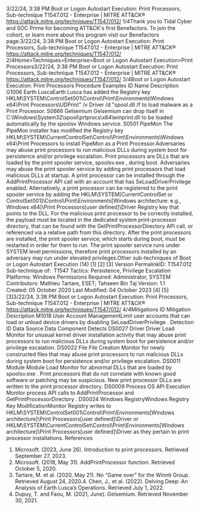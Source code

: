 3/22/24, 3:38 PM Boot or Logon Autostart Execution: Print Processors, Sub-technique T1547.012 - Enterprise | MITRE ATT&CK®
https://attack.mitre.org/techniques/T1547/012/ 1/4Thank you to Tidal Cyber and SOC Prime for becoming ATT&CK's ﬁrst Benefactors. To join the cohort, or learn more about this program visit our
Benefactors page.3/22/24, 3:38 PM Boot or Logon Autostart Execution: Print Processors, Sub-technique T1547.012 - Enterprise | MITRE ATT&CK®
https://attack.mitre.org/techniques/T1547/012/ 2/4Home>Techniques>Enterprise>Boot or Logon Autostart Execution>Print Processors3/22/24, 3:38 PM Boot or Logon Autostart Execution: Print Processors, Sub-technique T1547.012 - Enterprise | MITRE ATT&CK®
https://attack.mitre.org/techniques/T1547/012/ 3/4Boot or Logon Autostart Execution: Print Processors
Procedure Examples
ID Name Description
G1006 Earth
LuscaEarth Lusca has added the Registry key
HKLM\SYSTEM\ControlSet001\Control\Print\Environments\Windows x64\Print Processors\UDPrint"
/v Driver /d "spool.dll /f to load malware as a Print Processor.
S0666 Gelsemium Gelsemium can drop itself in C:\Windows\System32\spool\prtprocs\x64\winprint.dll to be loaded
automatically by the spoolsv Windows service.
S0501 PipeMon The PipeMon installer has modiﬁed the Registry key
HKLM\SYSTEM\CurrentControlSet\Control\Print\Environments\Windows x64\Print Processors to
install PipeMon as a Print Processor.Adversaries may abuse print processors to run malicious DLLs during system boot for persistence and/or privilege escalation. Print
processors are DLLs that are loaded by the print spooler service, spoolsv.exe , during boot.
Adversaries may abuse the print spooler service by adding print processors that load malicious DLLs at startup. A print processor can be
installed through the AddPrintProcessor API call with an account that has SeLoadDriverPrivilege enabled. Alternatively, a print
processor can be registered to the print spooler service by adding the HKLM\SYSTEM\[CurrentControlSet or
ControlSet001]\Control\Print\Environments\[Windows architecture: e.g., Windows x64]\Print Processors\[user
defined]\Driver Registry key that points to the DLL.
For the malicious print processor to be correctly installed, the payload must be located in the dedicated system print-processor directory, that
can be found with the GetPrintProcessorDirectory API call, or referenced via a relative path from this directory. After the print
processors are installed, the print spooler service, which starts during boot, must be restarted in order for them to run.
The print spooler service runs under SYSTEM level permissions, therefore print processors installed by an adversary may run under elevated
privileges.Other sub-techniques of Boot or Logon Autostart Execution (14)
[1]
[2]
[3]
Version PermalinkID: T1547.012
Sub-technique of:  T1547
 
Tactics: Persistence, Privilege Escalation
 
Platforms: Windows
 
Permissions Required: Administrator, SYSTEM
Contributors: Mathieu Tartare, ESET; Tahseen Bin Taj
Version: 1.1
Created: 05 October 2020
Last Modiﬁed: 04 October 2023
[4]
[5]
[3]3/22/24, 3:38 PM Boot or Logon Autostart Execution: Print Processors, Sub-technique T1547.012 - Enterprise | MITRE ATT&CK®
https://attack.mitre.org/techniques/T1547/012/ 4/4Mitigations
ID Mitigation Description
M1018 User Account
ManagementLimit user accounts that can load or unload device drivers by disabling
SeLoadDriverPrivilege .
Detection
ID Data Source Data Component Detects
DS0027 Driver Driver Load Monitor for unusual kernel driver installation activity that may abuse print
processors to run malicious DLLs during system boot for persistence and/or
privilege escalation.
DS0022 File File Creation Monitor for newly constructed ﬁles that may abuse print processors to run
malicious DLLs during system boot for persistence and/or privilege escalation.
DS0011 Module Module Load Monitor for abnormal DLLs that are loaded by spoolsv.exe . Print processors that
do not correlate with known good software or patching may be suspicious. New
print processor DLLs are written to the print processor directory.
DS0009 Process OS API Execution Monitor process API calls to AddPrintProcessor and
GetPrintProcessorDirectory .
DS0024 Windows RegistryWindows Registry
Key ModiﬁcationMonitor Registry writes to
HKLM\SYSTEM\ControlSet001\Control\Print\Environments\[Windows
architecture]\Print Processors\[user defined]\Driver or
HKLM\SYSTEM\CurrentControlSet\Control\Print\Environments\[Windows
architecture]\Print Processors\[user defined]\Driver as they pertain to
print processor installations.
References
1. Microsoft. (2023, June 26). Introduction to print processors.
Retrieved September 27, 2023.
2. Microsoft. (2018, May 31). AddPrintProcessor function.
Retrieved October 5, 2020.
3. Tartare, M. et al. (2020, May 21). No “Game over” for the
Winnti Group. Retrieved August 24, 2020.4. Chen, J., et al. (2022). Delving Deep: An Analysis of Earth
Lusca’s Operations. Retrieved July 1, 2022.
5. Dupuy, T. and Faou, M. (2021, June). Gelsemium. Retrieved
November 30, 2021.